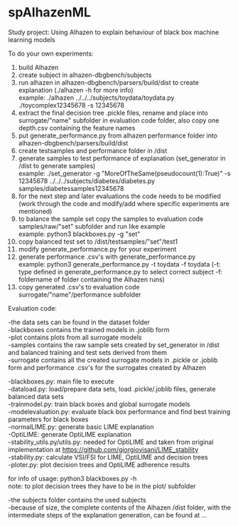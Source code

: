 # spAlhazenML
Study project: Using Alhazen to explain  behaviour of black box machine learning models

To do your own experiments:

1) build Alhazen
2) create subject in alhazen-dbgbench/subjects
3) run alhazen in alhazen-dbgbench/parsers/build/dist to create explanation (./alhazen -h for more info)  
example: ./alhazen ../../../subjects/toydata/toydata.py ./toycomplex12345678 -s 12345678
4) extract the final decision tree .pickle files, rename and place into surrogate/"name" subfolder in evaluation code folder, also copy one depth.csv containing the feature names
5) put generate_performance.py from alhazen performance folder into  alhazen-dbgbench/parsers/build/dist
6) create testsamples and performance folder in /dist
7) generate samples to test performance of explanation (set_generator in /dist to generate samples)  
example: ./set_generator -g "MoreOfTheSame(pseudocount(1):True)" -s 12345678 ../../../subjects/diabetes/diabetes.py samples/diabetessamples12345678
8) for the next step and later evaluations the code needs to be modified (work through the code and modify/add where specific experiments are mentioned)
9) to balance the sample set copy the samples to evaluation code samples/raw/"set" subfolder and run like example  
example: python3 blackboxes.py -g "set"
10) copy balanced test set to /dist/testsamples/"set"/test1
11) modify generate_performance.py for your experiment
12) generate performance .csv's with generate_performance.py  
example: python3 generate_performance.py -t toydata -f toydata (-t: type defined in generate_performance.py to select correct subject -f: foldername of folder containing the Alhazen runs)
13) copy generated .csv's to evaluation code surrogate/"name"/performance subfolder

Evaluation code:

-the data sets can be found in the dataset folder  
-blackboxes contains the trained models in .joblib form  
-plot contains plots from all surrogate models  
-samples contains the raw sample sets created by set_generator in /dist and balanced training and test sets derived from them  
-surrogate contains all the created surrogate models in .pickle or .joblib form and performance .csv's for the surrogates created by Alhazen  

-blackboxes.py: main file to execute  
-dataload.py: load/prepare data sets, load .pickle/.joblib files, generate balanced data sets  
-trainmodel.py: train black boxes and global surrogate models  
-modelevaluation.py: evaluate black box performance and find best training parameters for black boxes  
-normalLIME.py: generate basic LIME explanation  
-OptiLIME: generate OptiLIME explanation  
-stability_utils.py/utils.py: needed for OptiLIME and taken from original implementation at https://github.com/giorgiovisani/LIME_stability  
-stability.py: calculate VSI/FSI for LIME, OptiLIME and decision trees  
-ploter.py: plot decision trees and OptiLIME adherence results  

for info of usage: python3 blackboxes.py -h  
note: to plot decision trees they have to be in the plot/ subfolder  

-the subjects folder contains the used subjects  
-because of size, the complete contents of the Alhazen /dist folder, with the intermediate steps of the explanation generation, can be found at ...